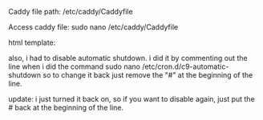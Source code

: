 Caddy file path: /etc/caddy/Caddyfile

Access caddy file: sudo nano /etc/caddy/Caddyfile


html template:

<!DOCTYPE html>
<html lang='en'>
  <head>
    <title>Chord Generator</title>
    <meta charset='UTF-8'/>
    <link rel='stylesheet' href='styles.css'/>
  </head>
  <body>
      
  </body>
</html>


also, i had to disable automatic shutdown. i did it by commenting out the line when i did the command
sudo nano /etc/cron.d/c9-automatic-shutdown
so to change it back just remove the "#" at the beginning of the line.

update: i just turned it back on, so if you want to disable again, just put the # back at the beginning of the line.